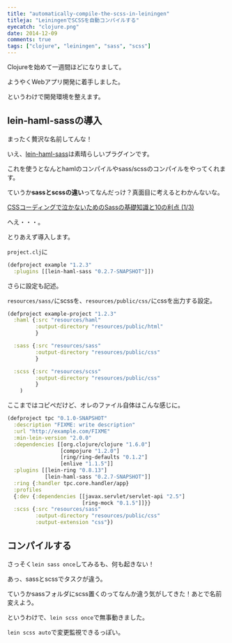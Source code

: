 ```yaml
---
title: "automatically-compile-the-scss-in-leiningen"
titleja: "LeiningenでSCSSを自動コンパイルする"
eyecatch: "clojure.png"
date: 2014-12-09
comments: true
tags: ["clojure", "leiningen", "sass", "scss"]
---
```


Clojureを始めて一週間ほどになりまして。

ようやくWebアプリ開発に着手しました。

というわけで開発環境を整えます。

## lein-haml-sassの導入

まったく贅沢な名前してんな！

いえ、[lein-haml-sass](https://github.com/rtircher/lein-haml-sass)は素晴らしいプラグインです。

これを使うとなんとhamlのコンパイルやsass/scssのコンパイルをやってくれます。

ていうか**sassとscssの違い**ってなんだっけ？真面目に考えるとわかんないな。

[CSSコーディングで泣かないためのSassの基礎知識と10の利点 (1/3)](http://www.atmarkit.co.jp/ait/articles/1402/17/news102.html#02)

へえ・・・。

とりあえず導入します。

`project.clj`に

``` clj
(defproject example "1.2.3"
  :plugins [[lein-haml-sass "0.2.7-SNAPSHOT"]])
```

さらに設定も記述。

`resources/sass/`にscssを、`resources/public/css/`にcssを出力する設定。

``` clj
(defproject example-project "1.2.3"
  :haml {:src "resources/haml"
         :output-directory "resources/public/html"
         }

  :sass {:src "resources/sass"
         :output-directory "resources/public/css"
         }

  :scss {:src "resources/scss"
         :output-directory "resources/public/css"
         }
    )
```

ここまではコピペだけど、オレのファイル自体はこんな感じに。

``` clj
(defproject tpc "0.1.0-SNAPSHOT"
  :description "FIXME: write description"
  :url "http://example.com/FIXME"
  :min-lein-version "2.0.0"
  :dependencies [[org.clojure/clojure "1.6.0"]
                 [compojure "1.2.0"]
                 [ring/ring-defaults "0.1.2"]
                 [enlive "1.1.5"]]
  :plugins [[lein-ring "0.8.13"]
            [lein-haml-sass "0.2.7-SNAPSHOT"]]
  :ring {:handler tpc.core.handler/app}
  :profiles
  {:dev {:dependencies [[javax.servlet/servlet-api "2.5"]
                        [ring-mock "0.1.5"]]}}
  :scss {:src "resources/sass"
         :output-directory "resources/public/css"
         :output-extension "css"})
```

## コンパイルする

さっそく`lein sass once`してみるも、何も起きない！

あっ、sassとscssでタスクが違う。

ていうかsassフォルダにscss置くのってなんか違う気がしてきた！あとで名前変えよう。

というわけで、`lein scss once`で無事動きました。

`lein scss auto`で変更監視できるっぽい。
